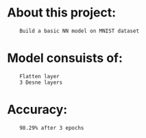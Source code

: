 # About this project:

		Build a basic NN model on MNIST dataset
		
		
# Model consuists of:

		Flatten layer
		3 Desne layers
		
		
# Accuracy:

		98.29% after 3 epochs
